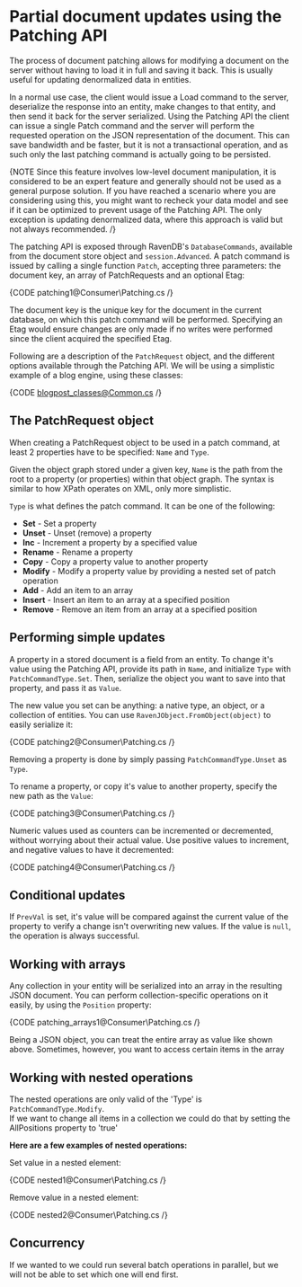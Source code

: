 # Partial document updates using the Patching API

The process of document patching allows for modifying a document on the server without having to load it in full and saving it back. This is usually useful for updating denormalized data in entities.

In a normal use case, the client would issue a Load command to the server, deserialize the response into an entity, make changes to that entity, and then send it back for the server serialized. Using the Patching API the client can issue a single Patch command and the server will perform the requested operation on the JSON representation of the document. This can save bandwidth and be faster, but it is not a transactional operation, and as such only the last patching command is actually going to be persisted.

{NOTE Since this feature involves low-level document manipulation, it is considered to be an expert feature and generally should not be used as a general purpose solution. If you have reached a scenario where you are considering using this, you might want to recheck your data model and see if it can be optimized to prevent usage of the Patching API. The only exception is updating denormalized data, where this approach is valid but not always recommended. /}

The patching API is exposed through RavenDB's `DatabaseCommands`, available from the document store object and `session.Advanced`. A patch command is issued by calling a single function `Patch`, accepting three parameters: the document key, an array of PatchRequests and an optional Etag:

{CODE patching1@Consumer\Patching.cs /}

The document key is the unique key for the document in the current database, on which this patch command will be performed. Specifying an Etag would ensure changes are only made if no writes were performed since the client acquired the specified Etag.

Following are a description of the `PatchRequest` object, and the different options available through the Patching API. We will be using a simplistic example of a blog engine, using these classes:

{CODE blogpost_classes@Common.cs /}

## The PatchRequest object

When creating a PatchRequest object to be used in a patch command, at least 2 properties have to be specified: `Name` and `Type`.

Given the object graph stored under a given key, `Name` is the path from the root to a property (or properties) within that object graph. The syntax is similar to how XPath operates on XML, only more simplistic.

`Type` is what defines the patch command. It can be one of the following:

* **Set** - Set a property
* **Unset** - Unset (remove) a property
* **Inc** - Increment a property by a specified value
* **Rename** - Rename a property
* **Copy** - Copy a property value to another property
* **Modify** - Modify a property value by providing a nested set of patch operation
* **Add** - Add an item to an array
* **Insert** - Insert an item to an array at a specified position
* **Remove** - Remove an item from an array at a specified position

## Performing simple updates

A property in a stored document is a field from an entity. To change it's value using the Patching API, provide its path in `Name`, and initialize `Type` with `PatchCommandType.Set`. Then, serialize the object you want to save into that property, and pass it as `Value`.

The new value you set can be anything: a native type, an object, or a collection of entities. You can use `RavenJObject.FromObject(object)` to easily serialize it:

{CODE patching2@Consumer\Patching.cs /}

Removing a property is done by simply passing `PatchCommandType.Unset` as `Type`.

To rename a property, or copy it's value to another property, specify the new path as the `Value`:

{CODE patching3@Consumer\Patching.cs /}

Numeric values used as counters can be incremented or decremented, without worrying about their actual value. Use positive values to increment, and negative values to have it decremented:

{CODE patching4@Consumer\Patching.cs /}

## Conditional updates

If `PrevVal` is set, it's value will be compared against the current value of the property to verify a change isn't overwriting new values. If the value is `null`, the operation is always successful.

## Working with arrays

Any collection in your entity will be serialized into an array in the resulting JSON document. You can perform collection-specific operations on it easily, by using the `Position` property:

{CODE patching_arrays1@Consumer\Patching.cs /}

Being a JSON object, you can treat the entire array as value like shown above. Sometimes, however, you want to access certain items in the array

## Working with nested operations
The nested operations are only valid of the 'Type' is `PatchCommandType.Modify`.  
If we want to change all items in a collection we could do that by setting the AllPositions property to 'true'

**Here are a few examples of nested operations:**

Set value in a nested element:

{CODE nested1@Consumer\Patching.cs /}

Remove value in a nested element:

{CODE nested2@Consumer\Patching.cs /}

## Concurrency

If we wanted to we could run several batch operations in parallel, but we will not be able to set which one will end first.